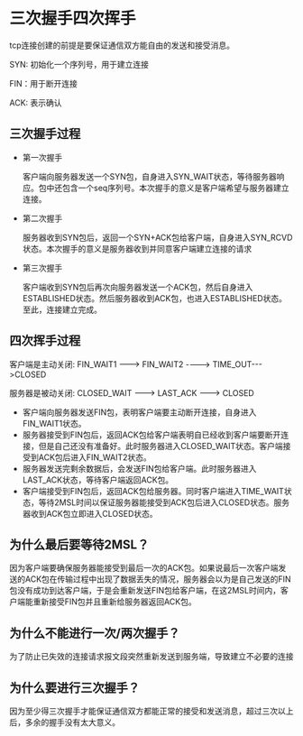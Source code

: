 # 三次握手四次挥手

tcp连接创建的前提是要保证通信双方能自由的发送和接受消息。

SYN: 初始化一个序列号，用于建立连接

FIN：用于断开连接

ACK: 表示确认

## 三次握手过程

- 第一次握手

   客户端向服务器发送一个SYN包，自身进入SYN_WAIT状态，等待服务器响应。包中还包含一个seq序列号。本次握手的意义是客户端希望与服务器建立连接。

- 第二次握手

   服务器收到SYN包后，返回一个SYN+ACK包给客户端，自身进入SYN_RCVD状态。本次握手的意义是服务器收到并同意客户端建立连接的请求

- 第三次握手

   客户端收到SYN包后再次向服务器发送一个ACK包，然后自身进入ESTABLISHED状态。然后服务器收到ACK包，也进入ESTABLISHED状态。至此，连接建立完成。

## 四次挥手过程

客户端是主动关闭: FIN_WAIT1 ---> FIN_WAIT2 ---->  TIME_OUT--->CLOSED

服务器是被动关闭:  CLOSED_WAIT ---> LAST_ACK ---> CLOSED

- 客户端向服务器发送FIN包，表明客户端要主动断开连接，自身进入FIN_WAIT1状态。
- 服务器接受到FIN包后，返回ACK包给客户端表明自已经收到客户端要断开连接，但是自己还没有准备好。此时服务器进入CLOSED_WAIT状态。客户端接受到ACK包后进入FIN_WAIT2状态。
- 服务器发送完剩余数据后，会发送FIN包给客户端。此时服务器进入LAST_ACK状态，等待客户端返回ACK包。
- 客户端接受到FIN包后，返回ACK包给服务器。同时客户端进入TIME_WAIT状态，等待2MSL时间以保证服务器能接受到ACK包后进入CLOSED状态。服务器收到ACK包立即进入CLOSED状态。

## 为什么最后要等待2MSL？

因为客户端要确保服务器能接受到最后一次的ACK包。如果说最后一次客户端发送的ACK包在传输过程中出现了数据丢失的情况，服务器会以为是自己发送的FIN包没有成功到达客户端，于是会重新发送FIN包给客户端，在这2MSL时间内，客户端能重新接受FIN包并且重新给服务器返回ACK包。

## 为什么不能进行一次/两次握手？

为了防止已失效的连接请求报文段突然重新发送到服务端，导致建立不必要的连接

## 为什么要进行三次握手？

因为至少得三次握手才能保证通信双方都能正常的接受和发送消息，超过三次以上后，多余的握手没有太大意义。



